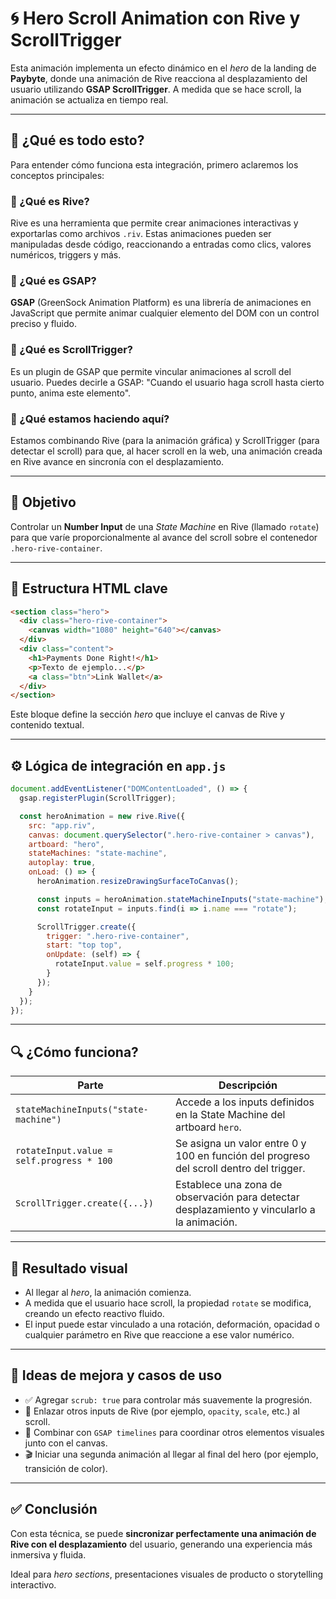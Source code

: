 # 🌀 Hero Scroll Animation con Rive y ScrollTrigger

Esta animación implementa un efecto dinámico en el *hero* de la landing de **Paybyte**, donde una animación de Rive reacciona al desplazamiento del usuario utilizando **GSAP ScrollTrigger**. A medida que se hace scroll, la animación se actualiza en tiempo real.

---

## 🧠 ¿Qué es todo esto?

Para entender cómo funciona esta integración, primero aclaremos los conceptos principales:

### 🔹 ¿Qué es Rive?
Rive es una herramienta que permite crear animaciones interactivas y exportarlas como archivos `.riv`. Estas animaciones pueden ser manipuladas desde código, reaccionando a entradas como clics, valores numéricos, triggers y más.

### 🔹 ¿Qué es GSAP?
**GSAP** (GreenSock Animation Platform) es una librería de animaciones en JavaScript que permite animar cualquier elemento del DOM con un control preciso y fluido.

### 🔹 ¿Qué es ScrollTrigger?
Es un plugin de GSAP que permite vincular animaciones al scroll del usuario. Puedes decirle a GSAP: "Cuando el usuario haga scroll hasta cierto punto, anima este elemento".

### 🔹 ¿Qué estamos haciendo aquí?
Estamos combinando Rive (para la animación gráfica) y ScrollTrigger (para detectar el scroll) para que, al hacer scroll en la web, una animación creada en Rive avance en sincronía con el desplazamiento.

---

## 🎯 Objetivo

Controlar un **Number Input** de una *State Machine* en Rive (llamado `rotate`) para que varíe proporcionalmente al avance del scroll sobre el contenedor `.hero-rive-container`.

---

## 🧱 Estructura HTML clave

```html
<section class="hero">
  <div class="hero-rive-container">
    <canvas width="1080" height="640"></canvas>
  </div>
  <div class="content">
    <h1>Payments Done Right!</h1>
    <p>Texto de ejemplo...</p>
    <a class="btn">Link Wallet</a>
  </div>
</section>
```

Este bloque define la sección *hero* que incluye el canvas de Rive y contenido textual.

---

## ⚙️ Lógica de integración en `app.js`

```javascript
document.addEventListener("DOMContentLoaded", () => {
  gsap.registerPlugin(ScrollTrigger);

  const heroAnimation = new rive.Rive({
    src: "app.riv",
    canvas: document.querySelector(".hero-rive-container > canvas"),
    artboard: "hero",
    stateMachines: "state-machine",
    autoplay: true,
    onLoad: () => {
      heroAnimation.resizeDrawingSurfaceToCanvas();

      const inputs = heroAnimation.stateMachineInputs("state-machine");
      const rotateInput = inputs.find(i => i.name === "rotate");

      ScrollTrigger.create({
        trigger: ".hero-rive-container",
        start: "top top",
        onUpdate: (self) => {
          rotateInput.value = self.progress * 100;
        }
      });
    }
  });
});
```

---

## 🔍 ¿Cómo funciona?

| Parte | Descripción |
|-------|-------------|
| `stateMachineInputs("state-machine")` | Accede a los inputs definidos en la State Machine del artboard `hero`. |
| `rotateInput.value = self.progress * 100` | Se asigna un valor entre 0 y 100 en función del progreso del scroll dentro del trigger. |
| `ScrollTrigger.create({...})` | Establece una zona de observación para detectar desplazamiento y vincularlo a la animación. |

---

## 🎨 Resultado visual

- Al llegar al *hero*, la animación comienza.
- A medida que el usuario hace scroll, la propiedad `rotate` se modifica, creando un efecto reactivo fluido.
- El input puede estar vinculado a una rotación, deformación, opacidad o cualquier parámetro en Rive que reaccione a ese valor numérico.

---

## 🧪 Ideas de mejora y casos de uso

- ✅ Agregar `scrub: true` para controlar más suavemente la progresión.
- 🔁 Enlazar otros inputs de Rive (por ejemplo, `opacity`, `scale`, etc.) al scroll.
- 🔀 Combinar con `GSAP timelines` para coordinar otros elementos visuales junto con el canvas.
- 🎬 Iniciar una segunda animación al llegar al final del hero (por ejemplo, transición de color).

---

## ✅ Conclusión

Con esta técnica, se puede **sincronizar perfectamente una animación de Rive con el desplazamiento** del usuario, generando una experiencia más inmersiva y fluida. 

Ideal para *hero sections*, presentaciones visuales de producto o storytelling interactivo.

